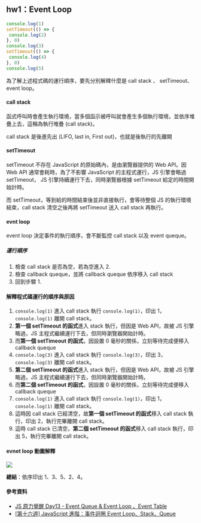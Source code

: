 ## hw1：Event Loop
 
 ```javascript
console.log(1)
setTimeout(() => {
  console.log(2)
}, 0)
console.log(3)
setTimeout(() => {
  console.log(4)
}, 0)
console.log(5)
 ```

為了解上述程式碼的運行順序，要先分別解釋什麼是 call stack 、 setTimeout、event loop。

#### call stack
函式呼叫時會產生執行環境，當多個函示被呼叫就會產生多個執行環境，並依序堆疊上去，這稱為執行堆疊 (call stack)。

call stack 是後進先出 (LIFO, last in, First out)，也就是後執行的先離開

#### setTimeout
setTimeout 不存在 JavaScript 的原始碼內，是由瀏覽器提供的 Web API。因 Web API 通常會耗時，為了不影響 JavaScript 的主程式運行，JS 引擎會略過 setTimeout， JS 引擎持續運行下去，同時瀏覽器根據 setTimeout 給定的時間開始計時。

而 setTimeout，等到給的時間結束後並非直接執行，會等待整個 JS 的執行環境結束，call stack 清空之後再將 setTimeout 送入 call stack 再執行。

#### evnt loop
event loop 決定事件的執行順序，會不斷監控 call stack 以及 event queque。

##### 運行順序
1. 檢查 call stack 是否為空，若為空進入 2.
2. 檢查 callback queque，並將 callback queque 依序移入 call stack
3. 回到步驟 1.

#### 解釋程式碼運行的順序與原因
1. `console.log(1)` 進入 call stack 執行 `console.log(1)`，印出 1，`console.log(1)` 離開 call stack。
2. **第一個 setTimeout 的函式**進入 stack 執行，但因是 Web API，故被 JS 引擎略過，JS 主程式繼續運行下去，但同時瀏覽器開始計時。
3. 而**第一個 setTimeout 的函式**，因設置 0 毫秒的關係，立刻等待完成便移入 callback queque
4. `console.log(3)` 進入 call stack 執行 `console.log(3)`，印出 3，`console.log(3)` 離開 call stack。
5. **第二個 setTimeout 的函式**進入 stack 執行，但因是 Web API，故被 JS 引擎略過，JS 主程式繼續運行下去，但同時瀏覽器開始計時。
6. 而**第二個 setTimeout 的函式**，因設置 0 毫秒的關係，立刻等待完成便移入 callback queque
7. `console.log(1)` 進入 call stack 執行 `console.log(1)`，印出 1，`console.log(1)` 離開 call stack。
8. 這時因 call stack 已經清空，故**第一個 setTimeout 的函式**移入 call stack 執行，印出 2，執行完畢離開 call stack。
9. 這時 call stack 已清空，**第二個 setTimeout 的函式**移入 call stack 執行，印出 5，執行完畢離開 call stack。

#### evnet loop 動圖解釋
![](https://i.imgur.com/guZzVDc.gif)

**總結**：依序印出 1、3、5、2、4。

#### 參考資料
- [JS 原力覺醒 Day13 - Event Queue & Event Loop 、Event Table](https://ithelp.ithome.com.tw/articles/10221944)
- [[第十六週] JavaScript 進階：事件迴圈 Event Loop、Stack、Queue](https://yakimhsu.com/project/project_w16_EventLoop.html)